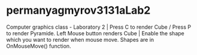 # permanyagmyrov3131aLab2
Computer graphics class -  Laboratory 2 | Press C to render Cube / Press P to render Pyramide. Left Mouse button renders Cube | Enable the shape which you want to render when mouse move. Shapes are in OnMouseMove() function.
